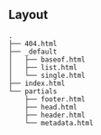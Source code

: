 ## Layout

    .
    ├── 404.html
    ├── _default
    │   ├── baseof.html
    │   ├── list.html
    │   └── single.html
    ├── index.html
    └── partials
        ├── footer.html
        ├── head.html
        ├── header.html
        └── metadata.html

